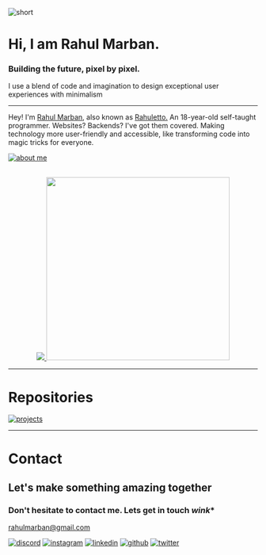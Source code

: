 ![short](https://github.com/Rahuletto/Rahuletto/assets/71836991/5259c837-378d-4d04-888d-8e7ba97f3a74)

# Hi, I am Rahul Marban.
### Building the future, pixel by pixel.

I use a blend of code and imagination to design exceptional user experiences with minimalism

---

Hey! I'm [Rahul Marban](https://linkedin.com/in/rahul-marban), also known as [Rahuletto.](https://rahuletto.thedev.id) An 18-year-old self-taught programmer.
Websites? Backends? I've got them covered. Making technology more user-friendly and accessible, like transforming code into magic tricks for everyone. 

[![about me](https://github.com/Rahuletto/Rahuletto/assets/71836991/b395e3de-3752-416e-bc29-ff581c1b8dd5)](https://rahuletto.thedev.id/#about)

<br>

<div align='center'>
<a href="https://github.com/Rahuletto?tab=repositories">
            <img src="https://github-readme-stats.vercel.app/api/top-langs/?username=rahuletto&bg_color=070509&theme=dark&title_color=8A5AD1&text_color=FFFFFF&layout=compact&show_icons=true&border_color=8A5AD1&icon_color=8A5AD1&include_all_commits=true&border_radius=15&card_width=370"></img>
          </a>
          <a href="https://github.com/Rahuletto">
            <img width="370" src="https://github-readme-stats.vercel.app/api?username=Rahuletto&show_icons=true&bg_color=070509&title_color=8A5AD1&text_color=FFFFFF&border_color=8A5AD1&icon_color=8A5AD1&include_all_commits=true&layout=compact&border_radius=15&card_width=370"></img>
          </a>
</div>

----------------

# Repositories
[![projects](https://github.com/Rahuletto/Rahuletto/assets/71836991/dbcb95cf-c8da-4721-8454-441f60fe38f5)](https://rahuletto.thedev.id/projects)


------------------

# Contact
## Let's make something amazing together
### Don't hesitate to contact me. Lets get in touch *wink**
<a href="mailto:rahulmarban@gmail.com">rahulmarban@gmail.com</a>

<div align="left">
    <a href="https://discord.gg/3JzDV9T5Fn"><img alt="discord" src="https://img.shields.io/badge/Discord-Contact-5865F2?style=for-the-badge"></a>
    <a href="https://instagram.com/rahul-marban"><img alt="instagram" src="https://img.shields.io/badge/Instagram-Follow-FF0069?style=for-the-badge"></a>
    <a href="https://linkedin.com/in/rahul-marban"><img alt="linkedin" src="https://img.shields.io/badge/LinkedIn-Connect-0077B5?style=for-the-badge"></a>
    <a href="https://github.com/Rahuletto"><img alt="github" src="https://img.shields.io/badge/Github-Contact-000000?style=for-the-badge"></a>
    <a href="https://twitter.com/rahuletto"><img alt="twitter" src="https://img.shields.io/badge/Twitter-Contact-1D9BF0?style=for-the-badge"></a>
</div>
